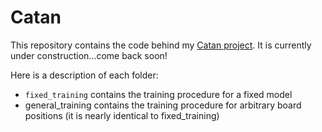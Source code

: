 # Catan

This repository contains the code behind my [Catan project](https://justinasher.me/catan_rl). It is currently under construction...come back soon!

Here is a description of each folder:

- ```fixed_training``` contains the training procedure for a fixed model
- general_training contains the training procedure for arbitrary board positions (it is nearly identical to fixed_training)

